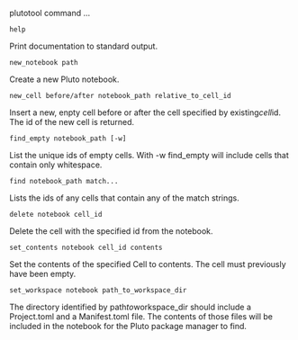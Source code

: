 plutotool command ...
```
help
```

Print documentation to standard output.

```
new_notebook path
```

Create a new Pluto notebook.

```
new_cell before/after notebook_path relative_to_cell_id
```

Insert a new, enpty cell before or after the cell specified by existing*cell*id. The id of the new cell is returned.

```
find_empty notebook_path [-w]
```

List the unique ids of empty cells.  With -w find_empty will include cells that contain only whitespace.

```
find notebook_path match...
```

Lists the ids of any cells that contain any of the match strings.

```
delete notebook cell_id
```

Delete the cell with the specified id from the notebook.

```
set_contents notebook cell_id contents
```

Set the contents of the specified Cell to contents. The cell must previously have been empty.

```
set_workspace notebook path_to_workspace_dir
```

The directory identified by path*to*workspace_dir should include   a Project.toml and a Manifest.toml file.  The contents of those   files will be included in the notebook for the Pluto package manager   to find.

